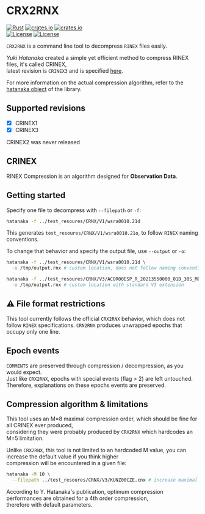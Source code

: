CRX2RNX 
=======

[![Rust](https://github.com/gwbres/hatanaka/actions/workflows/rust.yml/badge.svg)](https://github.com/gwbres/hatanaka/actions/workflows/rust.yml)
[![crates.io](https://img.shields.io/crates/v/hatanaka.svg)](https://crates.io/crates/hatanaka)
[![crates.io](https://img.shields.io/crates/d/hatanaka.svg)](https://crates.io/crates/hatanaka)  
[![License](https://img.shields.io/badge/license-Apache%202.0-blue?style=flat-square)](https://github.com/gwbres/rinex/blob/main/LICENSE-APACHE)
[![License](https://img.shields.io/badge/license-MIT-blue?style=flat-square)](https://github.com/gwbres/rinex/blob/main/LICENSE-MIT) 

`CRX2RNX` is a command line tool to decompress `RINEX` files easily.  

*Yuki Hatanaka* created a simple yet efficient method to compress
RINEX files, it's called CRINEX,   
latest revision is `CRINEX3` and is specified 
[here](https://www.gsi.go.jp/ENGLISH/Bulletin55.html).

For more information on the actual compression algorithm, 
refer to the [hatanaka object](https://crates.io/crates/rinex)
of the library.

## Supported revisions

* [x] CRINEX1 
* [x] CRINEX3  

CRINEX2 was never released

## CRINEX

RINEX Compression is an algorithm designed for **Observation Data**.

## Getting started

Specify one file to decompress with `--filepath` or `-f`:

```bash
hatanaka -f ../test_resoures/CRNX/V1/wsra0010.21d
```

This generates `test_resoures/CRNX/V1/wsra0010.21o`, 
to follow `RINEX` naming conventions.   

To change that behavior and specify the output file, use `--output` or `-o`:

```bash
hatanaka -f ../test_resoures/CRNX/V1/wsra0010.21d \
  -o /tmp/output.rnx # custom location, does not follow naming conventions
```

```bash
hatanaka -f ../test_resoures/CRNX/V3/ACOR00ESP_R_20213550000_01D_30S_MO.crx \
  -o /tmp/output.rnx # custom location with standard V3 extension
```

## :warning: File format restrictions

This tool currently follows the official `CRX2RNX` behavior, which does not follow
`RINEX` specifications. `CRN2RNX` produces unwrapped epochs that occupy only one line.

## Epoch events 

`COMMENTS` are preserved through compression / decompression, as you would expect.   
Just like `CRX2RNX`, epochs with special events (flag > 2) are left untouched.  
Therefore, explanations on these epochs events are preserved.

## Compression algorithm & limitations 

This tool uses an M=8 maximal compression order, which should be fine for all CRINEX ever produced,   
considering they were probably produced by `CRX2RNX` which hardcodes an M=5 limitation.   

Unlike `CRX2RNX`, this tool is not limited to an hardcoded M value, 
you can increase the default value if you think higher   
compression will be encountered in a given file: 
```bash
hatanaka -M 10 \
  --filepath ../test_resoures/CRNX/V3/KUNZ00CZE.cnx # increase maximal compression order
```

According to Y. Hatanaka's publication, 
optimum compression performances are obtained for a 4th order compression,   
therefore with default parameters.
